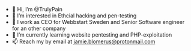 - 👋 Hi, I’m @TrulyPain
- 👀 I’m interested in Ethcial hacking and pen-testing
- 💼 I work as CEO for Webbstart Sweden and Senior Software engineer for an other company
- 🌱 I’m currently learning website pentesting and PHP-exploitation
- 📫 Reach my by email at jamie.blomerus@protonmail.com
